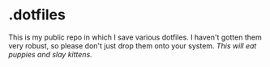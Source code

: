 # .dotfiles

This is my public repo in which I save various dotfiles. I haven't gotten them very robust, so please don't just drop them onto your system. _This will eat puppies and slay kittens._
